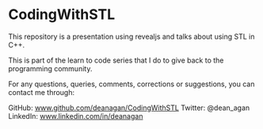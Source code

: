 # CodingWithSTL
This repository is a presentation using revealjs and talks about using STL in C++.

This is part of the learn to code series that I do to give back to the programming community.

For any questions, queries, comments, corrections or suggestions, you can contact me through:

GitHub: www.github.com/deanagan/CodingWithSTL
Twitter: @dean_agan
LinkedIn: www.linkedin.com/in/deanagan
